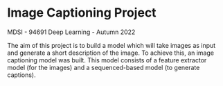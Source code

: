 # Image Captioning Project

MDSI - 94691 Deep Learning - Autumn 2022

The aim of this project is to build a model which will take images as input and generate a short description of the image. To achieve this, an image captioning model was built. This model consists of a feature extractor model (for the images) and a sequenced-based model (to generate captions).
